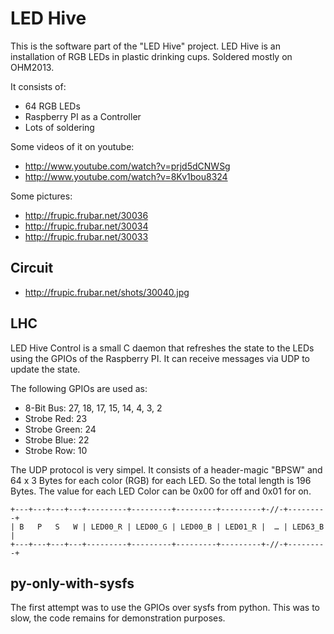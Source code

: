 # LED Hive

This is the software part of the "LED Hive" project.
LED Hive is an installation of RGB LEDs in plastic drinking cups. Soldered mostly on OHM2013.

It consists of:

- 64 RGB LEDs
- Raspberry PI as a Controller
- Lots of soldering

Some videos of it on youtube:

- <http://www.youtube.com/watch?v=prjd5dCNWSg>
- <http://www.youtube.com/watch?v=8Kv1bou8324>

Some pictures:

- <http://frupic.frubar.net/30036>
- <http://frupic.frubar.net/30034>
- <http://frupic.frubar.net/30033>


## Circuit

- <http://frupic.frubar.net/shots/30040.jpg>

## LHC

LED Hive Control is a small C daemon that refreshes the state to the LEDs using the GPIOs of the Raspberry PI. It can receive messages via UDP to update the state.


The following GPIOs are used as:

- 8-Bit Bus: 27, 18, 17, 15, 14, 4, 3, 2
- Strobe Red: 23
- Strobe Green: 24
- Strobe Blue: 22
- Strobe Row: 10

The UDP protocol is very simpel. It consists of a header-magic "BPSW" and 64 x 3 Bytes for each color (RGB) for each LED. So the total length is 196 Bytes.
The value for each LED Color can be 0x00 for off and 0x01 for on.

	
 	+---+---+---+---+---------+---------+---------+---------+-//-+---------+ 
 	| B   P   S   W | LED00_R | LED00_G | LED00_B | LED01_R |  … | LED63_B |
 	+---+---+---+---+---------+---------+---------+---------+-//-+---------+


## py-only-with-sysfs

The first attempt was to use the GPIOs over sysfs from python.
This was to slow, the code remains for demonstration purposes.

